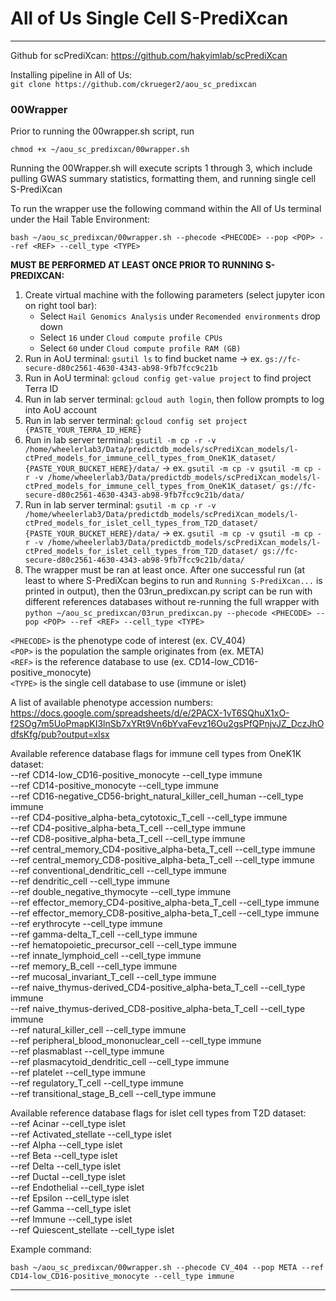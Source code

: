 # All of Us Single Cell S-PrediXcan
***
Github for scPrediXcan: https://github.com/hakyimlab/scPrediXcan

Installing pipeline in All of Us:   
`git clone https://github.com/ckrueger2/aou_sc_predixcan`

### 00Wrapper
Prior to running the 00wrapper.sh script, run
```
chmod +x ~/aou_sc_predixcan/00wrapper.sh
```

Running the 00Wrapper.sh will execute scripts 1 through 3, which include pulling GWAS summary statistics, formatting them, and running single cell S-PrediXcan

To run the wrapper use the following command within the All of Us terminal under the Hail Table Environment:
```
bash ~/aou_sc_predixcan/00wrapper.sh --phecode <PHECODE> --pop <POP> --ref <REF> --cell_type <TYPE>
```

**MUST BE PERFORMED AT LEAST ONCE PRIOR TO RUNNING S-PREDIXCAN:**
1. Create virtual machine with the following parameters (select jupyter icon on right tool bar):
   - Select `Hail Genomics Analysis` under `Recomended environments` drop down
   - Select `16` under `Cloud compute profile CPUs`
   - Select `60` under `Cloud compute profile RAM (GB)`
2. Run in AoU terminal: `gsutil ls` to find bucket name -> ex. `gs://fc-secure-d80c2561-4630-4343-ab98-9fb7fcc9c21b`
3. Run in AoU terminal: `gcloud config get-value project` to find project Terra ID
4. Run in lab server terminal: `gcloud auth login`, then follow prompts to log into AoU account
5. Run in lab server terminal: `gcloud config set project {PASTE_YOUR_TERRA_ID_HERE}`
6. Run in lab server terminal: `gsutil -m cp -r -v /home/wheelerlab3/Data/predictdb_models/scPrediXcan_models/l-ctPred_models_for_immune_cell_types_from_OneK1K_dataset/ {PASTE_YOUR_BUCKET_HERE}/data/` -> ex. `gsutil -m cp -v gsutil -m cp -r -v /home/wheelerlab3/Data/predictdb_models/scPrediXcan_models/l-ctPred_models_for_immune_cell_types_from_OneK1K_dataset/ gs://fc-secure-d80c2561-4630-4343-ab98-9fb7fcc9c21b/data/`
7. Run in lab server terminal: `gsutil -m cp -r -v /home/wheelerlab3/Data/predictdb_models/scPrediXcan_models/l-ctPred_models_for_islet_cell_types_from_T2D_dataset/ {PASTE_YOUR_BUCKET_HERE}/data/` -> ex. `gsutil -m cp -v gsutil -m cp -r -v /home/wheelerlab3/Data/predictdb_models/scPrediXcan_models/l-ctPred_models_for_islet_cell_types_from_T2D_dataset/ gs://fc-secure-d80c2561-4630-4343-ab98-9fb7fcc9c21b/data/`
8. The wrapper must be ran at least once. After one successful run (at least to where S-PrediXcan begins to run and `Running S-PrediXcan...` is printed in output), then the 03run_predixcan.py script can be run with different references databases without re-running the full wrapper with `python ~/aou_sc_predixcan/03run_predixcan.py --phecode <PHECODE> --pop <POP> --ref <REF> --cell_type <TYPE>`

`<PHECODE>` is the phenotype code of interest (ex. CV_404)  
`<POP>` is the population the sample originates from (ex. META)  
`<REF>` is the reference database to use (ex. CD14-low_CD16-positive_monocyte)  
`<TYPE>` is the single cell database to use (immune or islet)  

A list of available phenotype accession numbers: https://docs.google.com/spreadsheets/d/e/2PACX-1vT6SQhuX1xO-f2SOg7m5UoPmapKI3lnSb7xYRt9Vn6bYvaFevz16Ou2gsPfQPnjvJZ_DczJhOdfsKfg/pub?output=xlsx

Available reference database flags for immune cell types from OneK1K dataset:   
--ref CD14-low_CD16-positive_monocyte --cell_type immune   
--ref CD14-positive_monocyte --cell_type immune   
--ref CD16-negative_CD56-bright_natural_killer_cell_human --cell_type immune   
--ref CD4-positive_alpha-beta_cytotoxic_T_cell --cell_type immune   
--ref CD4-positive_alpha-beta_T_cell --cell_type immune   
--ref CD8-positive_alpha-beta_T_cell --cell_type immune   
--ref central_memory_CD4-positive_alpha-beta_T_cell --cell_type immune   
--ref central_memory_CD8-positive_alpha-beta_T_cell --cell_type immune   
--ref conventional_dendritic_cell --cell_type immune   
--ref dendritic_cell --cell_type immune   
--ref double_negative_thymocyte --cell_type immune   
--ref effector_memory_CD4-positive_alpha-beta_T_cell --cell_type immune   
--ref effector_memory_CD8-positive_alpha-beta_T_cell --cell_type immune   
--ref erythrocyte --cell_type immune   
--ref gamma-delta_T_cell --cell_type immune   
--ref hematopoietic_precursor_cell --cell_type immune   
--ref innate_lymphoid_cell --cell_type immune   
--ref memory_B_cell --cell_type immune   
--ref mucosal_invariant_T_cell --cell_type immune   
--ref naive_thymus-derived_CD4-positive_alpha-beta_T_cell --cell_type immune   
--ref naive_thymus-derived_CD8-positive_alpha-beta_T_cell --cell_type immune   
--ref natural_killer_cell --cell_type immune   
--ref peripheral_blood_mononuclear_cell --cell_type immune   
--ref plasmablast --cell_type immune   
--ref plasmacytoid_dendritic_cell --cell_type immune   
--ref platelet --cell_type immune   
--ref regulatory_T_cell --cell_type immune   
--ref transitional_stage_B_cell --cell_type immune

Available reference database flags for islet cell types from T2D dataset:   
--ref Acinar --cell_type islet   
--ref Activated_stellate --cell_type islet   
--ref Alpha --cell_type islet   
--ref Beta --cell_type islet   
--ref Delta --cell_type islet   
--ref Ductal --cell_type islet   
--ref Endothelial --cell_type islet   
--ref Epsilon --cell_type islet   
--ref Gamma --cell_type islet   
--ref Immune --cell_type islet   
--ref Quiescent_stellate --cell_type islet

Example command:
```
bash ~/aou_sc_predixcan/00wrapper.sh --phecode CV_404 --pop META --ref CD14-low_CD16-positive_monocyte --cell_type immune
```
***
